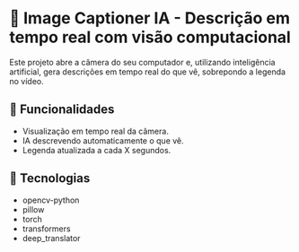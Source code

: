 # 🧠 Image Captioner IA - Descrição em tempo real com visão computacional

Este projeto abre a câmera do seu computador e, utilizando inteligência artificial, gera descrições em tempo real do que vê, sobrepondo a legenda no vídeo.

## 🚀 Funcionalidades

- Visualização em tempo real da câmera.
- IA descrevendo automaticamente o que vê.
- Legenda atualizada a cada X segundos.

## 🧠 Tecnologias

- opencv-python
- pillow
- torch
- transformers
- deep_translator

